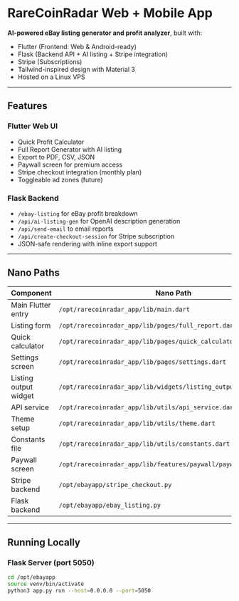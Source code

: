 # RareCoinRadar Web + Mobile App

**AI-powered eBay listing generator and profit analyzer**, built with:
- Flutter (Frontend: Web & Android-ready)
- Flask (Backend API + AI listing + Stripe integration)
- Stripe (Subscriptions)
- Tailwind-inspired design with Material 3
- Hosted on a Linux VPS

---

## Features

### Flutter Web UI
- Quick Profit Calculator
- Full Report Generator with AI listing
- Export to PDF, CSV, JSON
- Paywall screen for premium access
- Stripe checkout integration (monthly plan)
- Toggleable ad zones (future)

### Flask Backend
- `/ebay-listing` for eBay profit breakdown
- `/api/ai-listing-gen` for OpenAI description generation
- `/api/send-email` to email reports
- `/api/create-checkout-session` for Stripe subscription
- JSON-safe rendering with inline export support

---

## Nano Paths

| Component                  | Nano Path                                           |
|---------------------------|-----------------------------------------------------|
| Main Flutter entry        | `/opt/rarecoinradar_app/lib/main.dart`             |
| Listing form              | `/opt/rarecoinradar_app/lib/pages/full_report.dart`|
| Quick calculator          | `/opt/rarecoinradar_app/lib/pages/quick_calculator.dart` |
| Settings screen           | `/opt/rarecoinradar_app/lib/pages/settings.dart`   |
| Listing output widget     | `/opt/rarecoinradar_app/lib/widgets/listing_output.dart` |
| API service               | `/opt/rarecoinradar_app/lib/utils/api_service.dart`|
| Theme setup               | `/opt/rarecoinradar_app/lib/utils/theme.dart`      |
| Constants file            | `/opt/rarecoinradar_app/lib/utils/constants.dart`  |
| Paywall screen            | `/opt/rarecoinradar_app/lib/features/paywall/paywall_screen.dart` |
| Stripe backend            | `/opt/ebayapp/stripe_checkout.py`                  |
| Flask backend             | `/opt/ebayapp/ebay_listing.py`                     |

---

## Running Locally

### Flask Server (port 5050)
```bash
cd /opt/ebayapp
source venv/bin/activate
python3 app.py run --host=0.0.0.0 --port=5050
